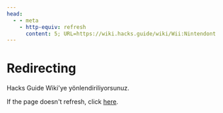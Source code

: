 ```yaml
---
head:
  - - meta
    - http-equiv: refresh
      content: 5; URL=https://wiki.hacks.guide/wiki/Wii:Nintendont
---
```


# Redirecting

Hacks Guide Wiki'ye yönlendiriliyorsunuz.

If the page doesn't refresh, click [here](https://wiki.hacks.guide/wiki/Wii:Nintendont).

